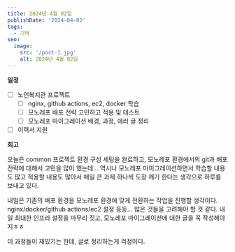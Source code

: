 ```yaml
---
title: 2024년 4월 02일
publishDate: '2024-04-02'
tags:
  - 기억
seo:
  image:
    src: '/post-1.jpg'
    alt: 2024년 4월 02일
---
```


**일정**

- [ ] 노인복지관 프로젝트
  - [ ] nginx, github actions, ec2, docker 학습
  - [ ] 모노레포 배포 전략 고민하고 적용 및 테스트
  - [ ] 모노레포 마이그레이션 배경, 과정, 에러 글 정리
- [ ] 이력서 지원

**회고**

오늘은 common 프로젝트 환경 구성 세팅을 완료하고, 모노레포 환경에서의 git과 배포 전략에 대해서 고민을 많이 했는데... 역시나 모노레포 마이그레이션하면서 학습할 내용도 많고 적용할 내용도 많아서 매일 큰 과제 하나씩 도장 깨기 한다는 생각으로 하루를 보내고 있다.

내일은 기존의 배포 환경을 모노레포 환경에 맞게 전환하는 작업을 진행할 생각이다. nginx/docker/github actions/ec2 설정 등등... 많은 것들을 고려해야 할 것 같다. 내일 최대한 인프라 설정을 마무리 짓고, 모노레포 마이그레이션에 대한 글을 꼭 작성해야지ㅎㅎ

이 과정들이 재밌기는 한데, 글로 정리하는게 걱정이다.
